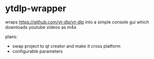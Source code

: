 # ytdlp-wrapper

wraps https://github.com/yt-dlp/yt-dlp into a simple console gui which downloads youtube videos as m4a 

plans:
- swap project to qt creator and make it cross platform
- configurable parameters
